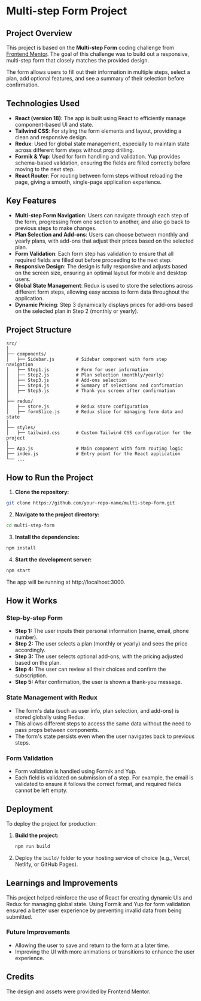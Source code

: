 # Multi-step Form Project

## Project Overview

This project is based on the **Multi-step Form** coding challenge from [Frontend Mentor](https://www.frontendmentor.io). The goal of this challenge was to build out a responsive, multi-step form that closely matches the provided design.

The form allows users to fill out their information in multiple steps, select a plan, add optional features, and see a summary of their selection before confirmation.

## Technologies Used

- **React (version 18)**: The app is built using React to efficiently manage component-based UI and state.
- **Tailwind CSS**: For styling the form elements and layout, providing a clean and responsive design.
- **Redux**: Used for global state management, especially to maintain state across different form steps without prop drilling.
- **Formik & Yup**: Used for form handling and validation. Yup provides schema-based validation, ensuring the fields are filled correctly before moving to the next step.
- **React Router**: For routing between form steps without reloading the page, giving a smooth, single-page application experience.

## Key Features

- **Multi-step Form Navigation**: Users can navigate through each step of the form, progressing from one section to another, and also go back to previous steps to make changes.
- **Plan Selection and Add-ons**: Users can choose between monthly and yearly plans, with add-ons that adjust their prices based on the selected plan.
- **Form Validation**: Each form step has validation to ensure that all required fields are filled out before proceeding to the next step.
- **Responsive Design**: The design is fully responsive and adjusts based on the screen size, ensuring an optimal layout for mobile and desktop users.
- **Global State Management**: Redux is used to store the selections across different form steps, allowing easy access to form data throughout the application.
- **Dynamic Pricing**: Step 3 dynamically displays prices for add-ons based on the selected plan in Step 2 (monthly or yearly).

## Project Structure

```plaintext
src/
│
├── components/
│   ├── Sidebar.js        # Sidebar component with form step navigation
│   ├── Step1.js          # Form for user information
│   ├── Step2.js          # Plan selection (monthly/yearly)
│   ├── Step3.js          # Add-ons selection
│   ├── Step4.js          # Summary of selections and confirmation
│   ├── Step5.js          # Thank you screen after confirmation
│
├── redux/
│   ├── store.js          # Redux store configuration
│   ├── formSlice.js      # Redux slice for managing form data and state
│
├── styles/
│   ├── tailwind.css      # Custom Tailwind CSS configuration for the project
│
├── App.js                # Main component with form routing logic
├── index.js              # Entry point for the React application
└── ...

```

## How to Run the Project

1. **Clone the repository:**
  ```bash
  git clone https://github.com/your-repo-name/multi-step-form.git
  ```

2. **Navigate to the project directory:**
  ```bash
  cd multi-step-form
  ```

3. **Install the dependencies:**
  ```bash
  npm install
  ```

4. **Start the development server:**
  ```bash
  npm start
  ```

The app will be running at http://localhost:3000.


## How it Works

### Step-by-step Form

- **Step 1:** The user inputs their personal information (name, email, phone number).
- **Step 2:** The user selects a plan (monthly or yearly) and sees the price accordingly.
- **Step 3:** The user selects optional add-ons, with the pricing adjusted based on the plan.
- **Step 4:** The user can review all their choices and confirm the subscription.
- **Step 5:** After confirmation, the user is shown a thank-you message.

### State Management with Redux

- The form's data (such as user info, plan selection, and add-ons) is stored globally using Redux.
- This allows different steps to access the same data without the need to pass props between components.
- The form's state persists even when the user navigates back to previous steps.

### Form Validation

- Form validation is handled using Formik and Yup.
- Each field is validated on submission of a step. For example, the email is validated to ensure it follows the correct format, and required fields cannot be left empty.

## Deployment

To deploy the project for production:

1. **Build the project:**
    ```bash
    npm run build
    ```

2. Deploy the `build/` folder to your hosting service of choice (e.g., Vercel, Netlify, or GitHub Pages).

## Learnings and Improvements

This project helped reinforce the use of React for creating dynamic UIs and Redux for managing global state. Using Formik and Yup for form validation ensured a better user experience by preventing invalid data from being submitted.

### Future Improvements

- Allowing the user to save and return to the form at a later time.
- Improving the UI with more animations or transitions to enhance the user experience.

## Credits

The design and assets were provided by Frontend Mentor.
